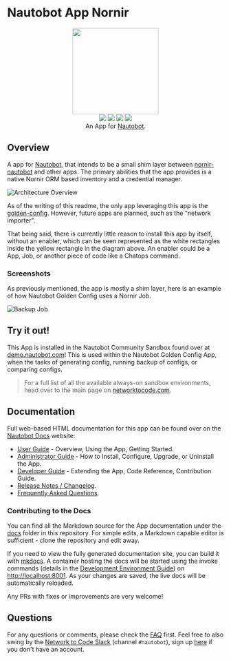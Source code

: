 # Nautobot App Nornir

<p align="center">
  <img src="https://raw.githubusercontent.com/nautobot/nautobot-app-nornir/develop/docs/images/icon-NautobotPluginNornir.png" class="logo" height="200px">
  <br>
  <a href="https://github.com/nautobot/nautobot-app-nornir/actions"><img src="https://github.com/nautobot/nautobot-app-nornir/actions/workflows/ci.yml/badge.svg?branch=main"></a>
  <a href="https://docs.nautobot.com/projects/plugin-nornir/en/latest"><img src="https://readthedocs.org/projects/nautobot-app-nornir/badge/"></a>
  <a href="https://pypi.org/project/nautobot-plugin-nornir/"><img src="https://img.shields.io/pypi/v/nautobot-plugin-nornir"></a>
  <a href="https://pypi.org/project/nautobot-plugin-nornir/"><img src="https://img.shields.io/pypi/dm/nautobot-plugin-nornir"></a>
  <br>
  An App for <a href="https://github.com/nautobot/nautobot">Nautobot</a>.
</p>

## Overview

A app for [Nautobot](https://github.com/nautobot/nautobot), that intends to be a small shim layer between [nornir-nautobot](https://github.com/nautobot/nornir-nautobot) and other apps. The primary abilities that the app provides is a native Nornir ORM based inventory and a credential manager.

![Architecture Overview](https://raw.githubusercontent.com/nautobot/nautobot-app-nornir/develop/docs/images/architecture-overview.png)

As of the writing of this readme, the only app leveraging this app is the [golden-config](https://github.com/nautobot/nautobot-app-golden-config). However, future apps are planned, such as the "network importer".

That being said, there is currently little reason to install this app by itself, without an enabler, which can be seen represented as the white rectangles inside the yellow rectangle in the diagram above. An enabler could be a App, Job, or another piece of code like a Chatops command.

### Screenshots

As previously mentioned, the app is mostly a shim layer, here is an example of how Nautobot Golden Config uses a Nornir Job.

![Backup Job](https://raw.githubusercontent.com/nautobot/nautobot-app-nornir/develop/docs/images/nornir-backup-job.png)

## Try it out!

This App is installed in the Nautobot Community Sandbox found over at [demo.nautobot.com](https://demo.nautobot.com/)! This is used within the Nautobot Golden Config App, when the tasks of generating config, running backup of configs, or comparing configs.

> For a full list of all the available always-on sandbox environments, head over to the main page on [networktocode.com](https://www.networktocode.com/nautobot/sandbox-environments/).

## Documentation

Full web-based HTML documentation for this app can be found over on the [Nautobot Docs](https://docs.nautobot.com/projects/plugin-nornir/en/latest/) website:

- [User Guide](https://docs.nautobot.com/projects/plugin-nornir/en/latest/user/app_overview/) - Overview, Using the App, Getting Started.
- [Administrator Guide](https://docs.nautobot.com/projects/plugin-nornir/en/latest/admin/admin_install/) - How to Install, Configure, Upgrade, or Uninstall the App.
- [Developer Guide](https://docs.nautobot.com/projects/plugin-nornir/en/latest/dev/dev_contributing/) - Extending the App, Code Reference, Contribution Guide.
- [Release Notes / Changelog](https://docs.nautobot.com/projects/plugin-nornir/en/latest/admin/release_notes/).
- [Frequently Asked Questions](https://docs.nautobot.com/projects/plugin-nornir/en/latest/user/app_faq/).

### Contributing to the Docs

You can find all the Markdown source for the App documentation under the [docs](https://github.com/nautobot/nautobot-app-nornir/tree/develop/docs) folder in this repository. For simple edits, a Markdown capable editor is sufficient - clone the repository and edit away.

If you need to view the fully generated documentation site, you can build it with [mkdocs](https://www.mkdocs.org/). A container hosting the docs will be started using the invoke commands (details in the [Development Environment Guide](https://docs.nautobot.com/projects/plugin-nornir/en/latest/dev/dev_environment/#docker-development-environment)) on [http://localhost:8001](http://localhost:8001). As your changes are saved, the live docs will be automatically reloaded.

Any PRs with fixes or improvements are very welcome!

## Questions

For any questions or comments, please check the [FAQ](https://docs.nautobot.com/projects/plugin-nornir/en/latest/user/app_faq/) first. Feel free to also swing by the [Network to Code Slack](https://networktocode.slack.com/) (channel `#nautobot`), sign up [here](http://slack.networktocode.com/) if you don't have an account.
